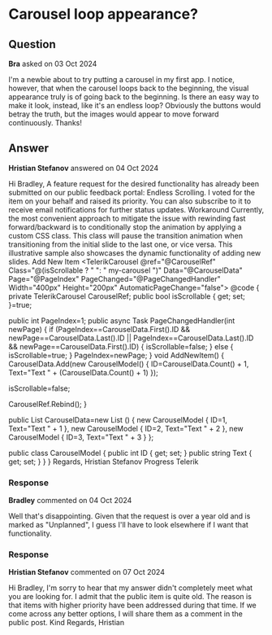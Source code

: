 # Carousel loop appearance?

## Question

**Bra** asked on 03 Oct 2024

I'm a newbie about to try putting a carousel in my first app. I notice, however, that when the carousel loops back to the beginning, the visual appearance truly is of going back to the beginning. Is there an easy way to make it look, instead, like it's an endless loop? Obviously the buttons would betray the truth, but the images would appear to move forward continuously. Thanks!

## Answer

**Hristian Stefanov** answered on 04 Oct 2024

Hi Bradley, A feature request for the desired functionality has already been submitted on our public feedback portal: Endless Scrolling. I voted for the item on your behalf and raised its priority. You can also subscribe to it to receive email notifications for further status updates. Workaround Currently, the most convenient approach to mitigate the issue with rewinding fast forward/backward is to conditionally stop the animation by applying a custom CSS class. This class will pause the transition animation when transitioning from the initial slide to the last one, or vice versa. This illustrative sample also showcases the dynamic functionality of adding new slides. <TelerikButton OnClick="AddNewItem"> Add New Item </TelerikButton> <TelerikCarousel @ref="@CarouselRef" Class="@(isScrollable ? " ": " my-carousel ")" Data="@CarouselData" Page="@PageIndex" PageChanged="@PageChangedHandler" Width="400px" Height="200px" AutomaticPageChange="false"> <Template> <div class="item"> ID @(context.ID) : @(context.Text) </div> </Template> </TelerikCarousel> <style>.item { background: #3d57d8; color: #fff; font: 36px / 200px sans-serif; text-align: center;
}.my-carousel.k-scrollview-wrap.k-scrollview-animate { transition-duration: 0s;
} </style> @code {
private TelerikCarousel <CarouselModel> CarouselRef;
public bool isScrollable { get; set; }=true;

public int PageIndex=1; public async Task PageChangedHandler(int newPage)
{
if (PageIndex==CarouselData.First().ID && newPage==CarouselData.Last().ID || PageIndex==CarouselData.Last().ID && newPage==CarouselData.First().ID)
{
isScrollable=false;
}
else
{
isScrollable=true;
}
PageIndex=newPage;
} void AddNewItem()
{
CarouselData.Add(new CarouselModel() { ID=CarouselData.Count() + 1, Text="Text " + (CarouselData.Count() + 1) });

isScrollable=false;

CarouselRef.Rebind();
}

public List <CarouselModel> CarouselData=new List <CarouselModel> ()
{
new CarouselModel
{
ID=1,
Text="Text " + 1
},
new CarouselModel
{
ID=2,
Text="Text " + 2
},
new CarouselModel
{
ID=3,
Text="Text " + 3
}
};

public class CarouselModel
{
public int ID { get; set; }
public string Text { get; set; }
}
} Regards, Hristian Stefanov Progress Telerik

### Response

**Bradley** commented on 04 Oct 2024

Well that's disappointing. Given that the request is over a year old and is marked as "Unplanned", I guess I'll have to look elsewhere if I want that functionality.

### Response

**Hristian Stefanov** commented on 07 Oct 2024

Hi Bradley, I'm sorry to hear that my answer didn't completely meet what you are looking for. I admit that the public item is quite old. The reason is that items with higher priority have been addressed during that time. If we come across any better options, I will share them as a comment in the public post. Kind Regards, Hristian
